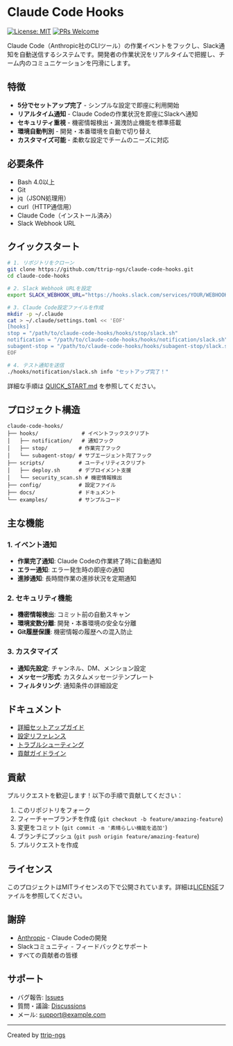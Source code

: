 # Claude Code Hooks

[![License: MIT](https://img.shields.io/badge/License-MIT-yellow.svg)](https://opensource.org/licenses/MIT)
[![PRs Welcome](https://img.shields.io/badge/PRs-welcome-brightgreen.svg)](https://github.com/ttrip-ngs/claude-code-hooks/pulls)

Claude Code（Anthropic社のCLIツール）の作業イベントをフックし、Slack通知を自動送信するシステムです。開発者の作業状況をリアルタイムで把握し、チーム内のコミュニケーションを円滑にします。

## 特徴

- **5分でセットアップ完了** - シンプルな設定で即座に利用開始
- **リアルタイム通知** - Claude Codeの作業状況を即座にSlackへ通知
- **セキュリティ重視** - 機密情報検出・漏洩防止機能を標準搭載
- **環境自動判別** - 開発・本番環境を自動で切り替え
- **カスタマイズ可能** - 柔軟な設定でチームのニーズに対応

## 必要条件

- Bash 4.0以上
- Git
- jq（JSON処理用）
- curl（HTTP通信用）
- Claude Code（インストール済み）
- Slack Webhook URL

## クイックスタート

```bash
# 1. リポジトリをクローン
git clone https://github.com/ttrip-ngs/claude-code-hooks.git
cd claude-code-hooks

# 2. Slack Webhook URLを設定
export SLACK_WEBHOOK_URL="https://hooks.slack.com/services/YOUR/WEBHOOK/URL"

# 3. Claude Code設定ファイルを作成
mkdir -p ~/.claude
cat > ~/.claude/settings.toml << 'EOF'
[hooks]
stop = "/path/to/claude-code-hooks/hooks/stop/slack.sh"
notification = "/path/to/claude-code-hooks/hooks/notification/slack.sh"
subagent-stop = "/path/to/claude-code-hooks/hooks/subagent-stop/slack.sh"
EOF

# 4. テスト通知を送信
./hooks/notification/slack.sh info "セットアップ完了！"
```

詳細な手順は [QUICK_START.md](QUICK_START.md) を参照してください。

## プロジェクト構造

```
claude-code-hooks/
├── hooks/              # イベントフックスクリプト
│   ├── notification/   # 通知フック
│   ├── stop/          # 作業完了フック
│   └── subagent-stop/ # サブエージェント完了フック
├── scripts/           # ユーティリティスクリプト
│   ├── deploy.sh      # デプロイメント支援
│   └── security_scan.sh # 機密情報検出
├── config/            # 設定ファイル
├── docs/              # ドキュメント
└── examples/          # サンプルコード
```

## 主な機能

### 1. イベント通知
- **作業完了通知**: Claude Codeの作業終了時に自動通知
- **エラー通知**: エラー発生時の即座の通知
- **進捗通知**: 長時間作業の進捗状況を定期通知

### 2. セキュリティ機能
- **機密情報検出**: コミット前の自動スキャン
- **環境変数分離**: 開発・本番環境の安全な分離
- **Git履歴保護**: 機密情報の履歴への混入防止

### 3. カスタマイズ
- **通知先設定**: チャンネル、DM、メンション設定
- **メッセージ形式**: カスタムメッセージテンプレート
- **フィルタリング**: 通知条件の詳細設定

## ドキュメント

- [詳細セットアップガイド](docs/setup.md)
- [設定リファレンス](docs/configuration.md)
- [トラブルシューティング](docs/troubleshooting.md)
- [貢献ガイドライン](CONTRIBUTING.md)

## 貢献

プルリクエストを歓迎します！以下の手順で貢献してください：

1. このリポジトリをフォーク
2. フィーチャーブランチを作成 (`git checkout -b feature/amazing-feature`)
3. 変更をコミット (`git commit -m '素晴らしい機能を追加'`)
4. ブランチにプッシュ (`git push origin feature/amazing-feature`)
5. プルリクエストを作成

## ライセンス

このプロジェクトはMITライセンスの下で公開されています。詳細は[LICENSE](LICENSE)ファイルを参照してください。

## 謝辞

- [Anthropic](https://www.anthropic.com/) - Claude Codeの開発
- Slackコミュニティ - フィードバックとサポート
- すべての貢献者の皆様

## サポート

- バグ報告: [Issues](https://github.com/ttrip-ngs/claude-code-hooks/issues)
- 質問・議論: [Discussions](https://github.com/ttrip-ngs/claude-code-hooks/discussions)
- メール: support@example.com

---

Created by [ttrip-ngs](https://github.com/ttrip-ngs)
